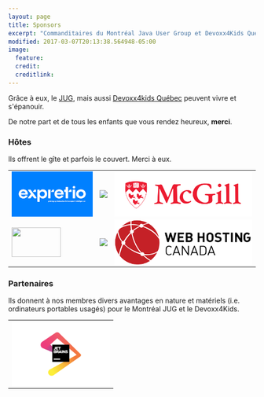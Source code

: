 ```yaml
---
layout: page
title: Sponsors
excerpt: "Commanditaires du Montréal Java User Group et Devoxx4Kids Québec"
modified: 2017-03-07T20:13:38.564948-05:00
image:
  feature:
  credit:
  creditlink:
---
```


Grâce à eux, le [JUG](https://www.montreal-jug.org/), mais aussi <a href="https://www.devoxx4kids.org/quebec/" target="_blank">Devoxx4kids Québec</a> peuvent 
vivre et s'épanouir.
 
De notre part et de tous les enfants que vous rendez heureux, **merci**.


### Hôtes

Ils offrent le gîte et parfois le couvert. Merci à eux.


|                                                                                                                                                              |                                                                                                                                                                                                                                                                                       |  |
|--------------------------------------------------------------------------------------------------------------------------------------------------------------|---------------------------------------------------------------------------------------------------------------------------------------------------------------------------------------------------------------------------------------------------------------------------------------|--------------|
| <a href="https://expretio.com/fr/" title="Expretio" target="_blank"><img src="/images/sponsors/expretio.png" width="170px" style="vertical-align: top;"></a> |  <a href="https://intactlab.ca/fr/" title="Intact Lab" target="_blank"><img src="/images/sponsors/intact_lab.jpeg" width="300px" style="vertical-align: top;"></a>                                                                                                                    | <a href="https://www.mcgill.ca/" title="McGill" target="_blank"><img src="/images/sponsors/mcgill.jpg" width="300px" style="vertical-align: top;"></a>                                                                                                                              | 
| <a href="https://maplr.co/" title="Maplr" target="_blank"><img src="/images/sponsors/maplr.png" height="60" width="100px" style="vertical-align: top;"></a>  | <a href="https://tsimagine.com/" title="TS Imagine" target="_blank"><img src="/images/sponsors/tsimagine.svg" width="300px" style="vertical-align: bottom;"></a> | <a href="https://whc.ca/fr?aff=131&gad_source=1&gclid=Cj0KCQiA_Yq-BhC9ARIsAA6fbAgeAubYx_7k0fLKwnWwensTKBPiiVZ_r4rd8AP5SvKaHdbPi9PPIaUaApxXEALw_wcB" title="Web Hosting" target="_blank"><img src="/images/sponsors/webhosting.png" width="300px" style="vertical-align: bottom;"></a> |  |

### Partenaires

Ils donnent à nos membres divers avantages en nature et matériels (i.e. ordinateurs portables usagés) pour le Montréal JUG et le Devoxx4Kids.

|  |  
|--------------|
| <a href="https://www.jetbrains.com/" title="JetBrains" target="_blank"><img src="/images/sponsors/jetbrains.png" width="200px" style="vertical-align: top;"></a> | 




